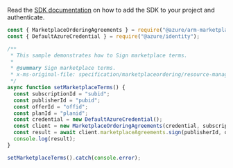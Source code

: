 Read the [SDK documentation](https://github.com/Azure/azure-sdk-for-js/blob/%40azure%2Farm-marketplaceordering_3.0.1/sdk/marketplaceordering/arm-marketplaceordering/README.md) on how to add the SDK to your project and authenticate.

```javascript
const { MarketplaceOrderingAgreements } = require("@azure/arm-marketplaceordering");
const { DefaultAzureCredential } = require("@azure/identity");

/**
 * This sample demonstrates how to Sign marketplace terms.
 *
 * @summary Sign marketplace terms.
 * x-ms-original-file: specification/marketplaceordering/resource-manager/Microsoft.MarketplaceOrdering/stable/2021-01-01/examples/SignMarketplaceTerms.json
 */
async function setMarketplaceTerms() {
  const subscriptionId = "subid";
  const publisherId = "pubid";
  const offerId = "offid";
  const planId = "planid";
  const credential = new DefaultAzureCredential();
  const client = new MarketplaceOrderingAgreements(credential, subscriptionId);
  const result = await client.marketplaceAgreements.sign(publisherId, offerId, planId);
  console.log(result);
}

setMarketplaceTerms().catch(console.error);
```
